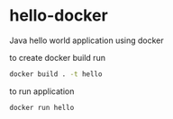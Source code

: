 # hello-docker
Java hello world application using docker

to create docker build run

```bash
docker build . -t hello
```

to run application

```bash
docker run hello
```

